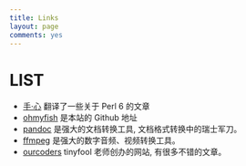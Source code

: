 ```yaml
---
title: Links
layout: page
comments: yes
---
```


# LIST

- [手·心](http://chenyf.gitcafe.io/) 翻译了一些关于 Perl 6 的文章
- [ohmyfish](https://github.com/ohmyfish) 是本站的 Github 地址  
- [pandoc](http://pandoc.org) 是强大的文档转换工具, 文档格式转换中的瑞士军刀。
- [ffmpeg](https://www.ffmpeg.org/documentation.html) 是强大的数字音频、视频转换工具。​
- [ourcoders](http://ourcoders.com) tinyfool 老师创办的网站, 有很多不错的文章。